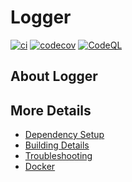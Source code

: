 # Logger

[![ci](https://github.com/ccinterod02/Logger/actions/workflows/ci.yml/badge.svg)](https://github.com/ccinterod02/Logger/actions/workflows/ci.yml)
[![codecov](https://codecov.io/gh/ccinterod02/Logger/branch/main/graph/badge.svg)](https://codecov.io/gh/ccinterod02/Logger)
[![CodeQL](https://github.com/ccinterod02/Logger/actions/workflows/codeql-analysis.yml/badge.svg)](https://github.com/ccinterod02/Logger/actions/workflows/codeql-analysis.yml)

## About Logger



## More Details

 * [Dependency Setup](README_dependencies.md)
 * [Building Details](README_building.md)
 * [Troubleshooting](README_troubleshooting.md)
 * [Docker](README_docker.md)
